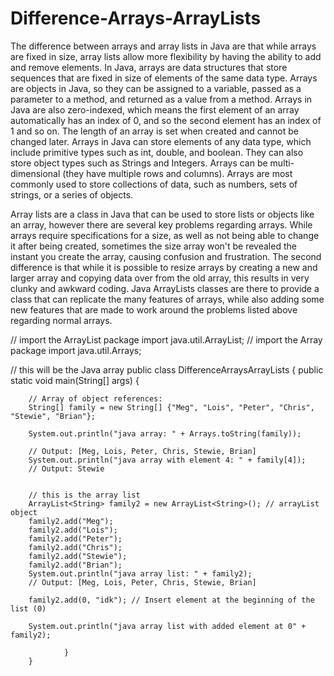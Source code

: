 # Difference-Arrays-ArrayLists
The difference between arrays and array lists in Java are that while arrays are fixed in size, array lists allow more flexibility by having the ability to add and remove elements. In Java, arrays are data structures that store sequences that are fixed in size of elements of the same data type. Arrays are objects in Java, so they can be assigned to a variable, passed as a parameter to a method, and returned as a value from a method. Arrays in Java are also zero-indexed, which means the first element of an array automatically has an index of 0, and so the second element has an index of 1 and so on. The length of an array is set when created and cannot be changed later.&nbsp;Arrays in Java can store elements of any data type, which include primitive types such as int, double, and boolean. They can also store object types such as Strings and Integers. Arrays can be multi-dimensional (they have multiple rows and columns). Arrays are most commonly used to store collections of data, such as numbers, sets of strings, or a series of objects.&nbsp;

Array lists are a class in Java that can be used to store lists or objects like an array, however there are several key problems regarding arrays. While arrays require specifications for a size, as well as not being able to change it after being created, sometimes the size array won't be revealed the instant you create the array, causing confusion and frustration. The second difference is that while it is possible to resize arrays by creating a new and larger array and copying data over from the old array, this results in very clunky and awkward coding. Java ArrayLists classes are there to provide a class that can replicate the many features of arrays, while also adding some new features that are made to work around the problems listed above regarding normal arrays.&nbsp;


// import the ArrayList package
import java.util.ArrayList;
// import the Array package
import java.util.Arrays;


// this will be the Java array
public class DifferenceArraysArrayLists {
    public static void main(String[] args) {

	
    	// Array of object references:
    	String[] family = new String[] {"Meg", "Lois", "Peter", "Chris", "Stewie", "Brian"};
    	
    	System.out.println("java array: " + Arrays.toString(family));
    	
    	// Output: [Meg, Lois, Peter, Chris, Stewie, Brian]
    	System.out.println("java array with element 4: " + family[4]);
    	// Output: Stewie
    	
    	
    	// this is the array list
    	ArrayList<String> family2 = new ArrayList<String>(); // arrayList object
    	family2.add("Meg");
    	family2.add("Lois");
    	family2.add("Peter");
    	family2.add("Chris");
    	family2.add("Stewie");
    	family2.add("Brian");
        System.out.println("java array list: " + family2);
    	// Output: [Meg, Lois, Peter, Chris, Stewie, Brian]
        
        family2.add(0, "idk"); // Insert element at the beginning of the list (0)

        System.out.println("java array list with added element at 0" + family2);
    	
    			}
		}
	
		
	
	

